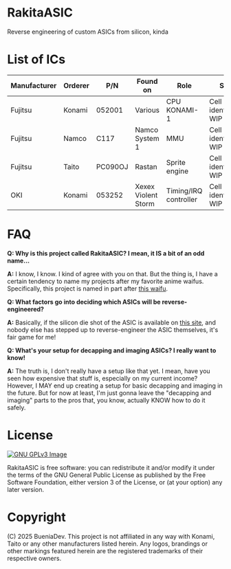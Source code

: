 # RakitaASIC
Reverse engineering of custom ASICs from silicon, kinda

# List of ICs
|Manufacturer|Orderer|P/N|Found on|Role|Status|
|------------|-------|---|--------|----|------|
|Fujitsu|Konami|052001|Various|CPU KONAMI-1|Cell identification WIP|
|Fujitsu|Namco|C117|Namco System 1|MMU|Cell identification WIP|
|Fujitsu|Taito|PC090OJ|Rastan|Sprite engine|Cell identification WIP|
|OKI|Konami|053252|Xexex <br> Violent Storm|Timing/IRQ controller|Cell identification WIP|

# FAQ 

**Q: Why is this project called RakitaASIC? I mean, it IS a bit of an odd name...** 

**A:** I know, I know. I kind of agree with you on that. But the thing is, I have a certain tendency to name my projects after my favorite anime waifus. Specifically, this project is named in part after [this waifu](https://hitoribocchi-no-oo-seikatsu.fandom.com/wiki/Sotoka_Rakita).


**Q: What factors go into deciding which ASICs will be reverse-engineered?** 

**A:** Basically, if the silicon die shot of the ASIC is available on [this site](https://siliconpr0n.org/), and nobody else has stepped up to reverse-engineer the ASIC themselves, it's fair game for me!


**Q: What's your setup for decapping and imaging ASICs? I really want to know!** 

**A:** The truth is, I don't really have a setup like that yet. I mean, have you seen how expensive that stuff is, especially on my current income? However, I MAY end up creating a setup for basic decapping and imaging in the future. But for now at least, I'm just gonna leave the "decapping and imaging" parts to the pros that, you know, actually KNOW how to do it safely. 

# License 

[![GNU GPLv3 Image](https://www.gnu.org/graphics/gplv3-127x51.png)](http://www.gnu.org/licenses/gpl-3.0.en.html)

RakitaASIC is free software: you can redistribute it and/or modify it under the terms of the GNU General Public License as published by the Free Software Foundation, either version 3 of the License, or (at your option) any later version. 

# Copyright 

(C) 2025 BueniaDev. This project is not affiliated in any way with Konami, Taito or any other manufacturers listed herein. Any logos, brandings or other markings featured herein are the registered trademarks of their respective owners.

